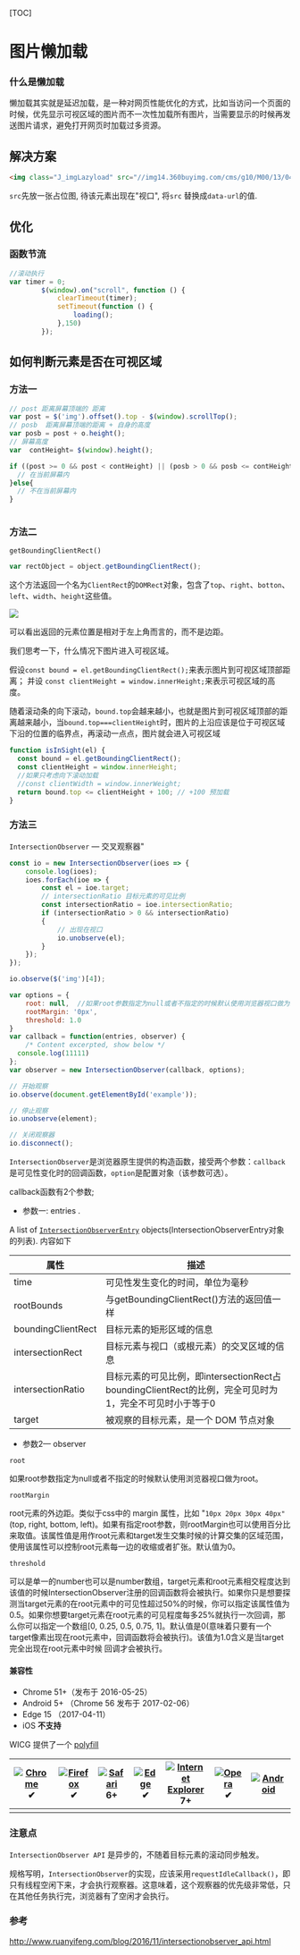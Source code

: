 [TOC]

# 图片懒加载

### 什么是懒加载

懒加载其实就是延迟加载，是一种对网页性能优化的方式，比如当访问一个页面的时候，优先显示可视区域的图片而不一次性加载所有图片，当需要显示的时候再发送图片请求，避免打开网页时加载过多资源。



## 解决方案

```html
<img class="J_imgLazyload" src="//img14.360buyimg.com/cms/g10/M00/13/04/rBEQWFFj4PUIAAAAAAAESxyqJLUAADvdAIHC9oAAARj186.gif" data-url="//img11.360buyimg.com/cms/jfs/t12118/41/1394617476/43413/2253395a/5a1f7569N63f38100.jpg" />
```

`src`先放一张占位图, 待该元素出现在"视口", 将`src` 替换成`data-url`的值.

## 优化

### 函数节流

```js
//滚动执行
var timer = 0;
		$(window).on("scroll", function () {
			clearTimeout(timer);
			setTimeout(function () {
                loading();
            },150)
        });
```

## 如何判断元素是否在可视区域

### 方法一

```js
// post 距离屏幕顶端的 距离
var post = $('img').offset().top - $(window).scrollTop(); 
// posb  距离屏幕顶端的距离 + 自身的高度
var posb = post + o.height();
// 屏幕高度
var  contHeight= $(window).height();

if ((post >= 0 && post < contHeight) || (posb > 0 && posb <= contHeight)) {
  // 在当前屏幕内
}else{
  // 不在当前屏幕内
}



```

### 方法二

`getBoundingClientRect()`

```js
var rectObject = object.getBoundingClientRect();
```

这个方法返回一个名为`ClientRect`的`DOMRect`对象，包含了`top`、`right`、`botton`、`left`、`width`、`height`这些值。

![](https://ws2.sinaimg.cn/large/006tKfTcly1fmwiubb4buj30dw0dwa9y.jpg)

可以看出返回的元素位置是相对于左上角而言的，而不是边距。

我们思考一下，什么情况下图片进入可视区域。

假设`const bound = el.getBoundingClientRect();`来表示图片到可视区域顶部距离；
并设 `const clientHeight = window.innerHeight;`来表示可视区域的高度。

随着滚动条的向下滚动，`bound.top`会越来越小，也就是图片到可视区域顶部的距离越来越小，当`bound.top===clientHeight`时，图片的上沿应该是位于可视区域下沿的位置的临界点，再滚动一点点，图片就会进入可视区域

```js
function isInSight(el) {
  const bound = el.getBoundingClientRect();
  const clientHeight = window.innerHeight;
  //如果只考虑向下滚动加载
  //const clientWidth = window.innerWeight;
  return bound.top <= clientHeight + 100; // +100 预加载
}
```

### 方法三

`IntersectionObserver`  — 交叉观察器"

```js
const io = new IntersectionObserver(ioes => {
    console.log(ioes);
    ioes.forEach(ioe => {
        const el = ioe.target;
        // intersectionRatio 目标元素的可见比例
        const intersectionRatio = ioe.intersectionRatio;
        if (intersectionRatio > 0 && intersectionRatio)
        {
            // 出现在视口
            io.unobserve(el);
        }
    });
});

io.observe($('img')[4]);
```



```js
var options = {
    root: null,  //如果root参数指定为null或者不指定的时候默认使用浏览器视口做为root。
    rootMargin: '0px', 
    threshold: 1.0
}
var callback = function(entries, observer) { 
    /* Content excerpted, show below */ 
  console.log(11111)
};
var observer = new IntersectionObserver(callback, options);
```

```js
// 开始观察
io.observe(document.getElementById('example'));

// 停止观察
io.unobserve(element);

// 关闭观察器
io.disconnect();
```



`IntersectionObserver`是浏览器原生提供的构造函数，接受两个参数：`callback`是可见性变化时的回调函数，`option`是配置对象（该参数可选）。

callback函数有2个参数;

- 参数一: entries . 

A list of [`IntersectionObserverEntry`](https://developer.mozilla.org/en-US/docs/Web/API/IntersectionObserverEntry) objects(IntersectionObserverEntry对象的列表). 内容如下

| 属性                 | 描述                                       |
| ------------------ | ---------------------------------------- |
| time               | 可见性发生变化的时间，单位为毫秒                         |
| rootBounds         | 与getBoundingClientRect()方法的返回值一样         |
| boundingClientRect | 目标元素的矩形区域的信息                             |
| intersectionRect   | 目标元素与视口（或根元素）的交叉区域的信息                    |
| intersectionRatio  | 目标元素的可见比例，即intersectionRect占boundingClientRect的比例，完全可见时为1，完全不可见时小于等于0 |
| target             | 被观察的目标元素，是一个 DOM 节点对象                    |

- 参数2— observer

`root`

如果root参数指定为null或者不指定的时候默认使用浏览器视口做为root。

`rootMargin`  

root元素的外边距。类似于css中的 margin 属性，比如 "`10px 20px 30px 40px"` (top, right, bottom, left)。如果有指定root参数，则rootMargin也可以使用百分比来取值。该属性值是用作root元素和target发生交集时候的计算交集的区域范围，使用该属性可以控制root元素每一边的收缩或者扩张。默认值为0。

`threshold`

可以是单一的number也可以是number数组，target元素和root元素相交程度达到该值的时候IntersectionObserver注册的回调函数将会被执行。如果你只是想要探测当target元素的在root元素中的可见性超过50%的时候，你可以指定该属性值为0.5。如果你想要target元素在root元素的可见程度每多25%就执行一次回调，那么你可以指定一个数组[0, 0.25, 0.5, 0.75, 1]。默认值是0(意味着只要有一个target像素出现在root元素中，回调函数将会被执行)。该值为1.0含义是当target完全出现在root元素中时候 回调才会被执行。

#### 兼容性

- Chrome 51+（发布于 2016-05-25）
- Android 5+ （Chrome 56 发布于 2017-02-06）
- Edge 15 （2017-04-11）
- iOS **不支持**

WICG 提供了一个 [polyfill](https://github.com/WICG/IntersectionObserver)

| [![Chrome](https://camo.githubusercontent.com/1ac079682348cdd02c16d7ab11e2b48a522e52d8/68747470733a2f2f7261772e6769746875622e636f6d2f616c7272612f62726f777365722d6c6f676f732f33392e322e322f7372632f6368726f6d652f6368726f6d655f34387834382e706e67)](https://camo.githubusercontent.com/1ac079682348cdd02c16d7ab11e2b48a522e52d8/68747470733a2f2f7261772e6769746875622e636f6d2f616c7272612f62726f777365722d6c6f676f732f33392e322e322f7372632f6368726f6d652f6368726f6d655f34387834382e706e67)✔ | [![Firefox](https://camo.githubusercontent.com/a445499e52cc0b13318760f137df851f2b107a55/68747470733a2f2f7261772e6769746875622e636f6d2f616c7272612f62726f777365722d6c6f676f732f33392e322e322f7372632f66697265666f782f66697265666f785f34387834382e706e67)](https://camo.githubusercontent.com/a445499e52cc0b13318760f137df851f2b107a55/68747470733a2f2f7261772e6769746875622e636f6d2f616c7272612f62726f777365722d6c6f676f732f33392e322e322f7372632f66697265666f782f66697265666f785f34387834382e706e67)✔ | [![Safari](https://camo.githubusercontent.com/038a385a39899c0ac57a6164a2610d0fed1c8a70/68747470733a2f2f7261772e6769746875622e636f6d2f616c7272612f62726f777365722d6c6f676f732f33392e322e322f7372632f7361666172692f7361666172695f34387834382e706e67)](https://camo.githubusercontent.com/038a385a39899c0ac57a6164a2610d0fed1c8a70/68747470733a2f2f7261772e6769746875622e636f6d2f616c7272612f62726f777365722d6c6f676f732f33392e322e322f7372632f7361666172692f7361666172695f34387834382e706e67)6+ | [![Edge](https://camo.githubusercontent.com/e93b3054e8ac93799aa549bb486ff376c006767a/68747470733a2f2f7261772e6769746875622e636f6d2f616c7272612f62726f777365722d6c6f676f732f33392e322e322f7372632f656467652f656467655f34387834382e706e67)](https://camo.githubusercontent.com/e93b3054e8ac93799aa549bb486ff376c006767a/68747470733a2f2f7261772e6769746875622e636f6d2f616c7272612f62726f777365722d6c6f676f732f33392e322e322f7372632f656467652f656467655f34387834382e706e67)✔ | [![Internet Explorer](https://camo.githubusercontent.com/9b2ee574b554e82d350f0421a442e88a589d9c2c/68747470733a2f2f7261772e6769746875622e636f6d2f616c7272612f62726f777365722d6c6f676f732f33392e322e322f7372632f617263686976652f696e7465726e65742d6578706c6f7265725f372d382f696e7465726e65742d6578706c6f7265725f372d385f34387834382e706e67)](https://camo.githubusercontent.com/9b2ee574b554e82d350f0421a442e88a589d9c2c/68747470733a2f2f7261772e6769746875622e636f6d2f616c7272612f62726f777365722d6c6f676f732f33392e322e322f7372632f617263686976652f696e7465726e65742d6578706c6f7265725f372d382f696e7465726e65742d6578706c6f7265725f372d385f34387834382e706e67)7+ | [![Opera](https://camo.githubusercontent.com/1e48b149086724d80576a5944626192406190a85/68747470733a2f2f7261772e6769746875622e636f6d2f616c7272612f62726f777365722d6c6f676f732f33392e322e322f7372632f6f706572612f6f706572615f34387834382e706e67)](https://camo.githubusercontent.com/1e48b149086724d80576a5944626192406190a85/68747470733a2f2f7261772e6769746875622e636f6d2f616c7272612f62726f777365722d6c6f676f732f33392e322e322f7372632f6f706572612f6f706572615f34387834382e706e67)✔ | [![Android](https://camo.githubusercontent.com/fed51100e449dc997ee45fd2fcc401a144a31c4c/68747470733a2f2f7261772e6769746875622e636f6d2f616c7272612f62726f777365722d6c6f676f732f33392e322e322f7372632f616e64726f69642f616e64726f69645f34387834382e706e67)](https://camo.githubusercontent.com/fed51100e449dc997ee45fd2fcc401a144a31c4c/68747470733a2f2f7261772e6769746875622e636f6d2f616c7272612f62726f777365722d6c6f676f732f33392e322e322f7372632f616e64726f69642f616e64726f69645f34387834382e706e67) |
| ---------------------------------------- | ---------------------------------------- | ---------------------------------------- | ---------------------------------------- | ---------------------------------------- | ---------------------------------------- | ---------------------------------------- |
|                                          |                                          |                                          |                                          |                                          |                                          |                                          |

### 注意点

`IntersectionObserver API` 是异步的，不随着目标元素的滚动同步触发。

规格写明，`IntersectionObserver`的实现，应该采用`requestIdleCallback()`，即只有线程空闲下来，才会执行观察器。这意味着，这个观察器的优先级非常低，只在其他任务执行完，浏览器有了空闲才会执行。



### 参考

http://www.ruanyifeng.com/blog/2016/11/intersectionobserver_api.html

